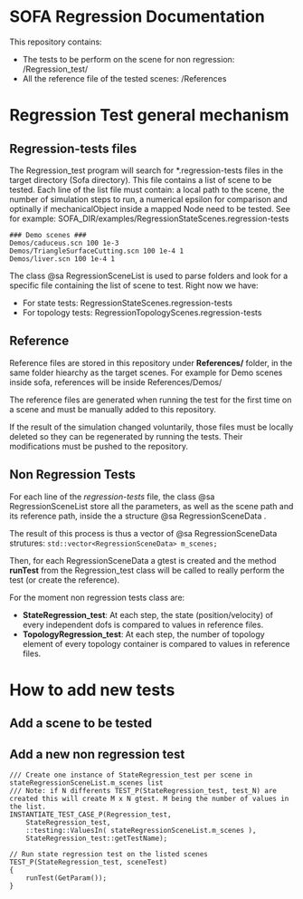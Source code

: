 SOFA Regression Documentation
==================

This repository contains:
- The tests to be perform on the scene for non regression: /Regression_test/
- All the reference file of the tested scenes: /References

# Regression Test general mechanism #

## Regression-tests files ##
The Regression_test program will search for \*.regression-tests files in the target directory (Sofa directory).
This file contains a list of scene to be tested. Each line of the list file must contain: a local path to the scene, the number of simulation steps to run, a numerical epsilon for comparison and optinally if mechanicalObject inside a mapped Node need to be tested.
See for example: SOFA_DIR/examples/RegressionStateScenes.regression-tests

```
### Demo scenes ###
Demos/caduceus.scn 100 1e-3
Demos/TriangleSurfaceCutting.scn 100 1e-4 1
Demos/liver.scn 100 1e-4 1
```

The class @sa RegressionSceneList is used to parse folders and look for a specific file containing the list of scene to test.
Right now we have:
- For state tests: RegressionStateScenes.regression-tests
- For topology tests: RegressionTopologyScenes.regression-tests


## Reference

Reference files are stored in this repository under **References/** folder, in the same folder hiearchy as the target scenes.
For example for Demo scenes inside sofa, references will be inside References/Demos/

The reference files are generated when running the test for the first time on a scene and must be manually added to this repository.

If the result of the simulation changed voluntarily, those files must be locally deleted so they can be regenerated by running the tests. Their modifications must be pushed to the repository.


## Non Regression Tests

For each line of the *regression-tests* file, the class @sa RegressionSceneList store all the parameters, as well as the scene path and its reference path, inside the a structure @sa RegressionSceneData .

The result of this process is thus a vector of @sa RegressionSceneData strutures: ```std::vector<RegressionSceneData> m_scenes;```

Then, for each RegressionSceneData a gtest is created and the method **runTest** from the Regression_test class will be called to really perform the test (or create the reference).


For the moment non regression tests class are: 
- **StateRegression_test**: At each step, the state (position/velocity) of every independent dofs is compared to values in reference files.
- **TopologyRegression_test**: At each step, the number of topology element of every topology container is compared to values in reference files.



# How to add new tests

## Add a scene to be tested

## Add a new non regression test
```
/// Create one instance of StateRegression_test per scene in stateRegressionSceneList.m_scenes list
/// Note: if N differents TEST_P(StateRegression_test, test_N) are created this will create M x N gtest. M being the number of values in the list.
INSTANTIATE_TEST_CASE_P(Regression_test,
    StateRegression_test,
    ::testing::ValuesIn( stateRegressionSceneList.m_scenes ),
    StateRegression_test::getTestName);

// Run state regression test on the listed scenes
TEST_P(StateRegression_test, sceneTest)
{
    runTest(GetParam());
}
```
